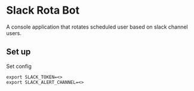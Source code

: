 # Slack Rota Bot

A console application that rotates scheduled user based on slack channel users.

## Set up

Set config

```
export SLACK_TOKEN=<>
export SLACK_ALERT_CHANNEL=<>
```
